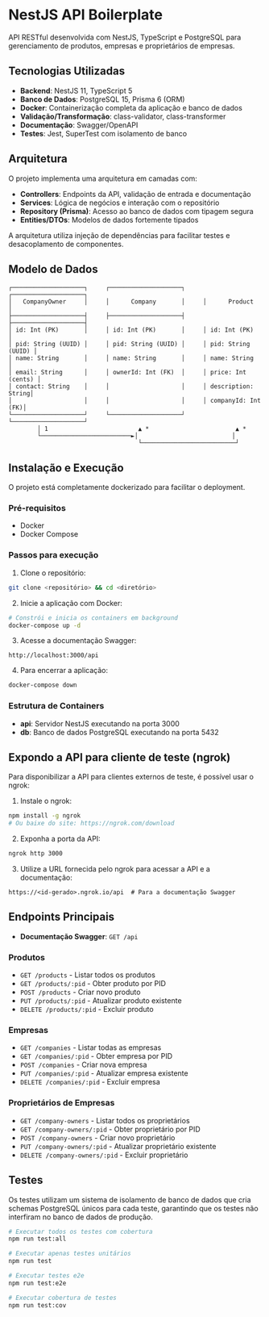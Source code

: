 # NestJS API Boilerplate

API RESTful desenvolvida com NestJS, TypeScript e PostgreSQL para gerenciamento de produtos, empresas e proprietários de empresas.

## Tecnologias Utilizadas

- **Backend**: NestJS 11, TypeScript 5
- **Banco de Dados**: PostgreSQL 15, Prisma 6 (ORM)
- **Docker**: Containerização completa da aplicação e banco de dados
- **Validação/Transformação**: class-validator, class-transformer
- **Documentação**: Swagger/OpenAPI
- **Testes**: Jest, SuperTest com isolamento de banco

## Arquitetura

O projeto implementa uma arquitetura em camadas com:

- **Controllers**: Endpoints da API, validação de entrada e documentação
- **Services**: Lógica de negócios e interação com o repositório
- **Repository (Prisma)**: Acesso ao banco de dados com tipagem segura
- **Entities/DTOs**: Modelos de dados fortemente tipados

A arquitetura utiliza injeção de dependências para facilitar testes e desacoplamento de componentes.

## Modelo de Dados

```
┌────────────────────┐     ┌────────────────────┐     ┌────────────────────┐
│   CompanyOwner     │     │      Company       │     │      Product       │
├────────────────────┤     ├────────────────────┤     ├────────────────────┤
│ id: Int (PK)       │     │ id: Int (PK)       │     │ id: Int (PK)       │
│ pid: String (UUID) │     │ pid: String (UUID) │     │ pid: String (UUID) │
│ name: String       │     │ name: String       │     │ name: String       │
│ email: String      │     │ ownerId: Int (FK)  │     │ price: Int (cents) │
│ contact: String    │     │                    │     │ description: String│
│                    │     │                    │     │ companyId: Int (FK)│
└────────────────────┘     └────────────────────┘     └────────────────────┘
        │ 1                         ▲ *                        ▲ *
        └─────────────────────────►│                          │
                                    └──────────────────────────┘
```

## Instalação e Execução

O projeto está completamente dockerizado para facilitar o deployment.

### Pré-requisitos

- Docker
- Docker Compose

### Passos para execução

1. Clone o repositório:
```bash
git clone <repositório> && cd <diretório>
```

2. Inicie a aplicação com Docker:
```bash
# Constrói e inicia os containers em background
docker-compose up -d
```

3. Acesse a documentação Swagger:
```
http://localhost:3000/api
```

4. Para encerrar a aplicação:
```bash
docker-compose down
```

### Estrutura de Containers

- **api**: Servidor NestJS executando na porta 3000
- **db**: Banco de dados PostgreSQL executando na porta 5432

## Expondo a API para cliente de teste (ngrok)

Para disponibilizar a API para clientes externos de teste, é possível usar o ngrok:

1. Instale o ngrok:
```bash
npm install -g ngrok
# Ou baixe do site: https://ngrok.com/download
```

2. Exponha a porta da API:
```bash
ngrok http 3000
```

3. Utilize a URL fornecida pelo ngrok para acessar a API e a documentação:
```
https://<id-gerado>.ngrok.io/api  # Para a documentação Swagger
```

## Endpoints Principais

- **Documentação Swagger**: `GET /api`

### Produtos
- `GET /products` - Listar todos os produtos
- `GET /products/:pid` - Obter produto por PID
- `POST /products` - Criar novo produto
- `PUT /products/:pid` - Atualizar produto existente
- `DELETE /products/:pid` - Excluir produto

### Empresas
- `GET /companies` - Listar todas as empresas
- `GET /companies/:pid` - Obter empresa por PID
- `POST /companies` - Criar nova empresa
- `PUT /companies/:pid` - Atualizar empresa existente
- `DELETE /companies/:pid` - Excluir empresa

### Proprietários de Empresas
- `GET /company-owners` - Listar todos os proprietários
- `GET /company-owners/:pid` - Obter proprietário por PID
- `POST /company-owners` - Criar novo proprietário
- `PUT /company-owners/:pid` - Atualizar proprietário existente
- `DELETE /company-owners/:pid` - Excluir proprietário

## Testes

Os testes utilizam um sistema de isolamento de banco de dados que cria schemas PostgreSQL únicos para cada teste, garantindo que os testes não interfiram no banco de dados de produção.

```bash
# Executar todos os testes com cobertura
npm run test:all

# Executar apenas testes unitários
npm run test

# Executar testes e2e
npm run test:e2e

# Executar cobertura de testes
npm run test:cov
```
